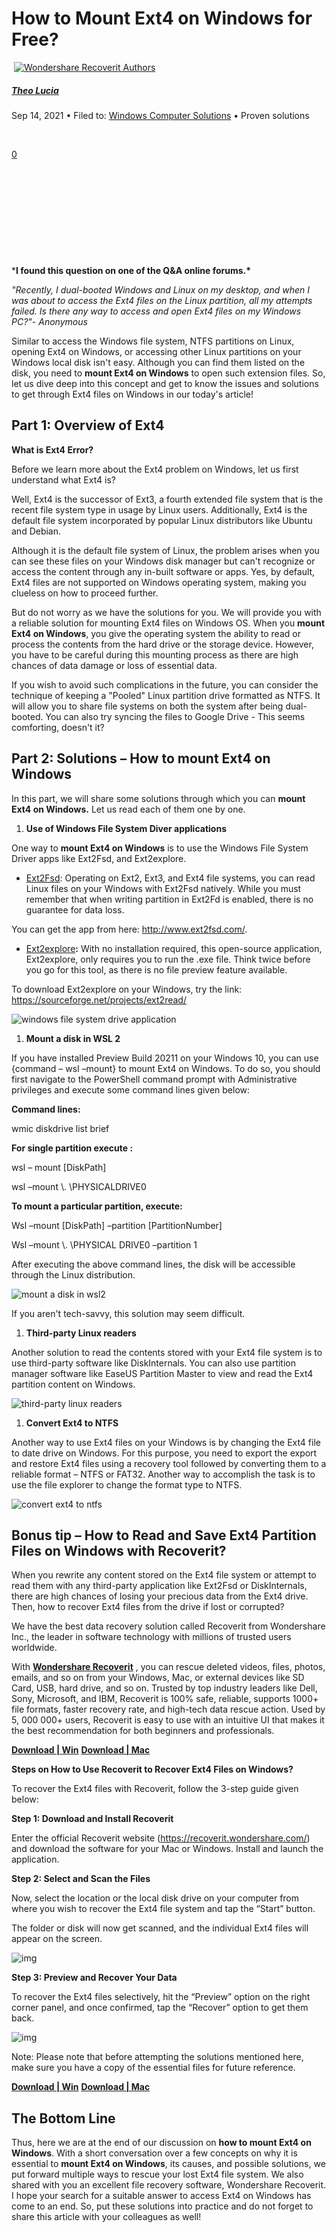 # How to Mount Ext4 on Windows for Free?

​                    [![Wondershare Recoverit Authors](https://recoverit.wondershare.com/images/images2019/theodomentis-lucia.png)](https://recoverit.wondershare.com/author/theodomentis-lucia/)                

##### [Theo Lucia](https://recoverit.wondershare.com/author/theodomentis-lucia/)

 Sep 14, 2021 • Filed to: [Windows Computer Solutions](https://recoverit.wondershare.com/computer-data-recovery/) • Proven solutions

​                                                                        

[0](https://recoverit.wondershare.com/windows-tips/mount-ext4-on-windows.html#commentsBoxSeoTemplate)                                

​                                                                                                                                                            

​                                                                                                                                                            

​                                                                                                                                                            

​                                                                                                                                                            

​                                                                                                                                                            

***I found this question on one of the Q&A online forums.\*** 

*"Recently, I dual-booted Windows and Linux on my desktop, and  when I was about to access the Ext4 files on the Linux partition, all my attempts failed. Is there any way to access and open Ext4 files on my  Windows PC?"- Anonymous*

Similar to access the Windows file system, NTFS partitions on Linux,  opening Ext4 on Windows, or accessing other Linux partitions on your  Windows local disk isn't easy. Although you can find them listed on the  disk, you need to **mount Ext4 on Windows** to open such  extension files. So, let us dive deep into this concept and get to know  the issues and solutions to get through Ext4 files on Windows in our  today's article!  



## Part 1: Overview of Ext4

**What is Ext4 Error?**

Before we learn more about the Ext4 problem on Windows, let us first understand what Ext4 is? 

Well, Ext4 is the successor of Ext3, a fourth extended file system  that is the recent file system type in usage by Linux users.  Additionally, Ext4 is the default file system incorporated by popular  Linux distributors like Ubuntu and Debian.

Although it is the default file system of Linux, the problem arises  when you can see these files on your Windows disk manager but can't  recognize or access the content through any in-built software or apps.  Yes, by default, Ext4 files are not supported on Windows operating  system, making you clueless on how to proceed further.

But do not worry as we have the solutions for you. We will provide  you with a reliable solution for mounting Ext4 files on Windows OS. When you **mount Ext4 on Windows**, you give the operating  system the ability to read or process the contents from the hard drive  or the storage device. However, you have to be careful during this  mounting process as there are high chances of data damage or loss of  essential data. 

If you wish to avoid such complications in the future, you can  consider the technique of keeping a "Pooled" Linux partition drive  formatted as NTFS. It will allow you to share file systems on both the  system after being dual-booted. You can also try syncing the files to  Google Drive - This seems comforting, doesn't it?



## Part 2: Solutions – How to mount Ext4 on Windows

In this part, we will share some solutions through which you can **mount Ext4 on Windows.** Let us read each of them one by one.

1.  **Use of Windows File System Diver applications**

One way to **mount Ext4 on Windows** is to use the Windows File System Driver apps like Ext2Fsd, and Ext2explore.

- [Ext2Fsd](http://www.ext2fsd.com/): Operating on Ext2,  Ext3, and Ext4 file systems, you can read Linux files on your Windows  with Ext2Fsd natively. While you must remember that when writing  partition in Ext2Fd is enabled, there is no guarantee for data loss.

You can get the app from here: http://www.ext2fsd.com/. 

- [Ext2explore](https://sourceforge.net/projects/ext2read/)**:** With no installation required, this open-source application, Ext2explore,  only requires you to run the .exe file. Think twice before you go for  this tool, as there is no file preview feature available.

To download Ext2explore on your Windows, try the link: https://sourceforge.net/projects/ext2read/  

![ windows file system drive application](https://images.wondershare.com/recoverit/article/2021/05/windows-file-system-driver-application.jpg)

1.  **Mount a disk in WSL 2**

If you have installed Preview Build 20211 on your Windows 10, you can use {command – wsl –mount} to mount Ext4 on Windows. To do so, you  should first navigate to the PowerShell command prompt with  Administrative privileges and execute some command lines given below:

**Command lines:**

wmic diskdrive list brief

**For single partition execute :**

wsl – mount [DiskPath]

wsl –mount \\. \PHYSICALDRIVE0

**To mount a particular partition, execute:**

Wsl –mount [DiskPath] –partition [PartitionNumber]

Wsl –mount \\. \PHYSICAL DRIVE0 –partition 1

After executing the above command lines, the disk will be accessible through the Linux distribution.

![ mount a disk in wsl2](https://images.wondershare.com/recoverit/article/2021/05/mount-a-disk-in-wsl2.jpg)

If you aren't tech-savvy, this solution may seem difficult.

1.  **Third-party Linux readers**

Another solution to read the contents stored with your Ext4 file  system is to use third-party software like DiskInternals. You can also  use partition manager software like EaseUS Partition Master to view and  read the Ext4 partition content on Windows.

![ third-party linux readers](https://images.wondershare.com/recoverit/article/2021/05/third-party-linux-readers.jpg)

1.  **Convert Ext4 to NTFS**

Another way to use Ext4 files on your Windows is by changing the Ext4 file to date drive on Windows. For this purpose, you need to export the export and restore Ext4 files using a recovery tool followed by  converting them to a reliable format – NTFS or FAT32. Another way to  accomplish the task is to use the file explorer to change the format  type to NTFS.

![ convert ext4 to ntfs](https://images.wondershare.com/recoverit/article/2021/05/convert-ext4-to-ntfs.jpg)



## Bonus tip – How to Read and Save Ext4 Partition Files on Windows with Recoverit?

When you rewrite any content stored on the Ext4 file system or  attempt to read them with any third-party application like Ext2Fsd or  DiskInternals, there are high chances of losing your precious data from  the Ext4 drive. Then, how to recover Ext4 files from the drive if lost  or corrupted? 

We have the best data recovery solution called Recoverit from  Wondershare Inc., the leader in software technology with millions of  trusted users worldwide.

With **[Wondershare Recoverit](https://recoverit.wondershare.com/data-recovery.html)** , you can rescue deleted videos, files, photos, emails, and so on from  your Windows, Mac, or external devices like SD Card, USB, hard drive,  and so on. Trusted by top industry leaders like Dell, Sony, Microsoft,  and IBM, Recoverit is 100% safe, reliable, supports 1000+ file formats,  faster recovery rate, and high-tech data rescue action. Used by 5, 000  000+ users, Recoverit is easy to use with an intuitive UI that makes it  the best recommendation for both beginners and professionals.

[**Download | Win**](https://ssl-download.wondershare.com/recoverit_full4134.exe) [**Download | Mac**](https://download.wondershare.com/recoverit_full4138.dmg)

**Steps on How to Use Recoverit to Recover Ext4 Files on Windows?**

To recover the Ext4 files with Recoverit, follow the 3-step guide given below:

**Step 1: Download and Install Recoverit**

Enter the official Recoverit website (https://recoverit.wondershare.com/) and download the software for your Mac or Windows. Install and launch the application.

**Step 2: Select and Scan the Files**

Now, select the location or the local disk drive on your computer  from where you wish to recover the Ext4 file system and tap the “Start”  button.

The folder or disk will now get scanned, and the individual Ext4 files will appear on the screen.

![img](https://images.wondershare.com/recoverit/data-recovery/computer-scan.jpg)

**Step 3: Preview and Recover Your Data**

To recover the Ext4 files selectively, hit the “Preview” option on  the right corner panel, and once confirmed, tap the “Recover” option to  get them back.

![img](https://images.wondershare.com/recoverit/data-recovery/photo-preview.jpg)

Note: Please note that before attempting the solutions mentioned  here, make sure you have a copy of the essential files for future  reference.

[**Download | Win**](https://ssl-download.wondershare.com/recoverit_full4134.exe) [**Download | Mac**](https://download.wondershare.com/recoverit_full4138.dmg)



## The Bottom Line

Thus, here we are at the end of our discussion on **how to mount Ext4 on Windows**. With a short conversation over a few concepts on why it is essential to **mount Ext4 on Windows**, its causes, and possible solutions, we put forward multiple ways to  rescue your lost Ext4 file system. We also shared with you an excellent  file recovery software, Wondershare Recoverit. I hope your search for a  suitable answer to access Ext4 on Windows has come to an end. So, put  these solutions into practice and do not forget to share this article  with your colleagues as well!